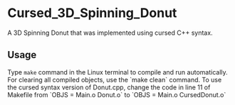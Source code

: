# Cursed_3D_Spinning_Donut
A 3D Spinning Donut that was implemented using cursed C++ syntax.

<h2>Usage</h2>
Type <code>make</code> command in the Linux terminal to compile and run automatically.
For clearing all compiled objects, use the `make clean` command.
To use the cursed syntax version of Donut.cpp, change the code in line 11 of Makefile from
`OBJS = Main.o Donut.o`
to
`OBJS = Main.o CursedDonut.o`

